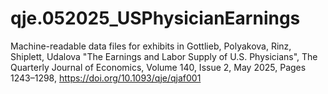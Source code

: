 # qje.052025_USPhysicianEarnings
Machine-readable data files for exhibits in Gottlieb, Polyakova, Rinz, Shiplett, Udalova "The Earnings and Labor Supply of U.S. Physicians", The Quarterly Journal of Economics, Volume 140, Issue 2, May 2025, Pages 1243–1298, https://doi.org/10.1093/qje/qjaf001

